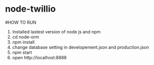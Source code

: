 # node-twillio
#HOW TO RUN

1. Installed lastest version of node js and npm
2. cd node-orm
3.  npm install
4. change database setting in developement.json and production.json
5. npm start
6. open http://localhost:8888


